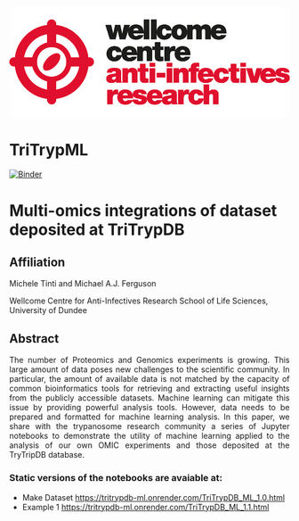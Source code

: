 ![title](https://github.com/mtinti/TriTrypML_code/blob/master/static/ANTI-INFECTIVES-RGB_200pc.png)
# TriTrypML

[![Binder](https://mybinder.org/badge_logo.svg)](https://mybinder.org/v2/gh/e-marriott/honours_project/HEAD?filepath=project_notebook.ipynb)


# Multi-omics integrations of dataset deposited at TriTrypDB
## Affiliation
Michele Tinti and Michael A.J. Ferguson

 Wellcome Centre for Anti-Infectives Research
School of Life Sciences, University of Dundee

## Abstract
<p style='text-align: justify;'>
The number of Proteomics and Genomics experiments is growing.
This large amount of data poses new challenges to the scientific community.
In particular, the amount of available data is not matched by the capacity of
common bioinformatics tools for retrieving and extracting useful insights from the
publicly accessible datasets. Machine learning can mitigate this issue by providing powerful
analysis tools. However, data needs to be prepared and formatted for machine learning analysis.
In this paper, we share with the trypanosome research community a series of Jupyter notebooks to
demonstrate the utility of machine learning applied to the analysis of our own OMIC experiments
and those deposited at the TryTripDB database.</p>

### Static versions of the notebooks are avaiable at:
- Make Dataset https://tritrypdb-ml.onrender.com/TriTrypDB_ML_1.0.html
- Example 1 https://tritrypdb-ml.onrender.com/TriTrypDB_ML_1.1.html
